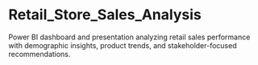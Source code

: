 # Retail_Store_Sales_Analysis
Power BI dashboard and presentation analyzing retail sales performance with demographic insights, product trends, and stakeholder-focused recommendations.
